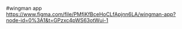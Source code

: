#wingman app
https://www.figma.com/file/PMfjKfBceHoCLfApjnn6LA/wingman-app?node-id=0%3A1&t=GPzxc4pWS63otWui-1
